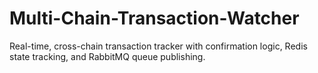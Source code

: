 # Multi-Chain-Transaction-Watcher
Real-time, cross-chain transaction tracker with confirmation logic, Redis state tracking, and RabbitMQ queue publishing.
